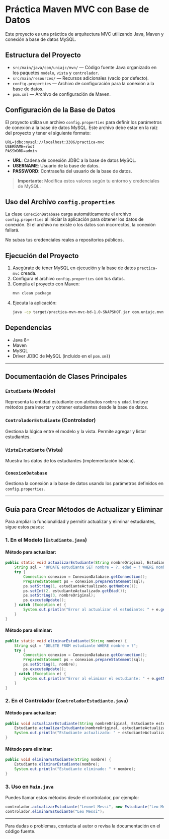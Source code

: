 # Práctica Maven MVC con Base de Datos

Este proyecto es una práctica de arquitectura MVC utilizando Java, Maven y conexión a base de datos MySQL.

## Estructura del Proyecto

- `src/main/java/com/uniajc/mvn/` — Código fuente Java organizado en los paquetes `modelo`, `vista` y `controlador`.
- `src/main/resources/` — Recursos adicionales (vacío por defecto).
- `config.properties` — Archivo de configuración para la conexión a la base de datos.
- `pom.xml` — Archivo de configuración de Maven.

## Configuración de la Base de Datos

El proyecto utiliza un archivo `config.properties` para definir los parámetros de conexión a la base de datos MySQL. Este archivo debe estar en la raíz del proyecto y tener el siguiente formato:

```
URL=jdbc:mysql://localhost:3306/practica-mvc
USERNAME=root
PASSWORD=admin
```

- **URL**: Cadena de conexión JDBC a la base de datos MySQL.
- **USERNAME**: Usuario de la base de datos.
- **PASSWORD**: Contraseña del usuario de la base de datos.

> **Importante:** Modifica estos valores según tu entorno y credenciales de MySQL.

## Uso del Archivo `config.properties`

La clase `ConexionDatabase` carga automáticamente el archivo `config.properties` al iniciar la aplicación para obtener los datos de conexión. Si el archivo no existe o los datos son incorrectos, la conexión fallará.

No subas tus credenciales reales a repositorios públicos.

## Ejecución del Proyecto

1. Asegúrate de tener MySQL en ejecución y la base de datos `practica-mvc` creada.
2. Configura el archivo `config.properties` con tus datos.
3. Compila el proyecto con Maven:
   ```sh
   mvn clean package
   ```
4. Ejecuta la aplicación:
   ```sh
   java -cp target/practica-mvn-mvc-bd-1.0-SNAPSHOT.jar com.uniajc.mvn.Main
   ```

## Dependencias

- Java 8+
- Maven
- MySQL
- Driver JDBC de MySQL (incluido en el `pom.xml`)

---

## Documentación de Clases Principales

### `Estudiante` (Modelo)
Representa la entidad estudiante con atributos `nombre` y `edad`. Incluye métodos para insertar y obtener estudiantes desde la base de datos.

### `ControladorEstudiante` (Controlador)
Gestiona la lógica entre el modelo y la vista. Permite agregar y listar estudiantes.

### `VistaEstudiante` (Vista)
Muestra los datos de los estudiantes (implementación básica).

### `ConexionDatabase`
Gestiona la conexión a la base de datos usando los parámetros definidos en `config.properties`.

---

## Guía para Crear Métodos de Actualizar y Eliminar

Para ampliar la funcionalidad y permitir actualizar y eliminar estudiantes, sigue estos pasos:

### 1. En el Modelo (`Estudiante.java`)

#### Método para actualizar:
```java
public static void actualizarEstudiante(String nombreOriginal, Estudiante estudianteActualizado) {
    String sql = "UPDATE estudiante SET nombre = ?, edad = ? WHERE nombre = ?";
    try {
        Connection conexion = ConexionDatabase.getConnection();
        PreparedStatement ps = conexion.prepareStatement(sql);
        ps.setString(1, estudianteActualizado.getNombre());
        ps.setInt(2, estudianteActualizado.getEdad());
        ps.setString(3, nombreOriginal);
        ps.executeUpdate();
    } catch (Exception e) {
        System.out.println("Error al actualizar el estudiante: " + e.getMessage());
    }
}
```

#### Método para eliminar:
```java
public static void eliminarEstudiante(String nombre) {
    String sql = "DELETE FROM estudiante WHERE nombre = ?";
    try {
        Connection conexion = ConexionDatabase.getConnection();
        PreparedStatement ps = conexion.prepareStatement(sql);
        ps.setString(1, nombre);
        ps.executeUpdate();
    } catch (Exception e) {
        System.out.println("Error al eliminar el estudiante: " + e.getMessage());
    }
}
```

### 2. En el Controlador (`ControladorEstudiante.java`)

#### Método para actualizar:
```java
public void actualizarEstudiante(String nombreOriginal, Estudiante estudianteActualizado) {
    Estudiante.actualizarEstudiante(nombreOriginal, estudianteActualizado);
    System.out.println("Estudiante actualizado: " + estudianteActualizado.getNombre());
}
```

#### Método para eliminar:
```java
public void eliminarEstudiante(String nombre) {
    Estudiante.eliminarEstudiante(nombre);
    System.out.println("Estudiante eliminado: " + nombre);
}
```

### 3. Uso en `Main.java`

Puedes llamar estos métodos desde el controlador, por ejemplo:
```java
controlador.actualizarEstudiante("Leonel Messi", new Estudiante("Leo Messi", 39));
controlador.eliminarEstudiante("Leo Messi");
```

---

Para dudas o problemas, contacta al autor o revisa la documentación en el código fuente.

